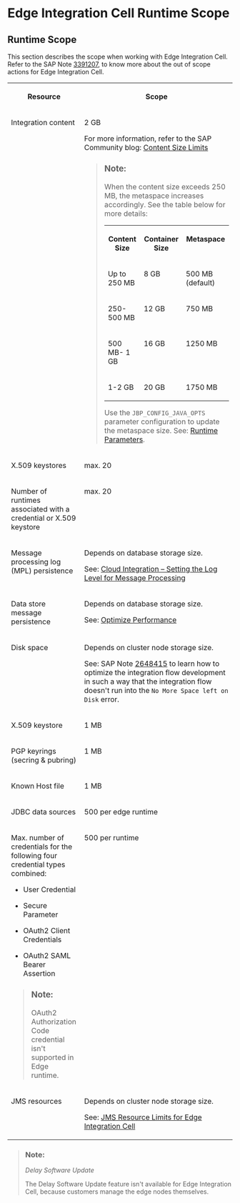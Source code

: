 <!-- loio144c64af999f4cda8c9b1912ac1edb92 -->

# Edge Integration Cell Runtime Scope



<a name="loio144c64af999f4cda8c9b1912ac1edb92__section_rlx_rmq_lvb"/>

## Runtime Scope

This section describes the scope when working with Edge Integration Cell. Refer to the SAP Note [3391207](https://me.sap.com/notes/3391207), to know more about the out of scope actions for Edge Integration Cell.


<table>
<tr>
<th valign="top">

Resource

</th>
<th valign="top">

Scope

</th>
</tr>
<tr>
<td valign="top">

Integration content

</td>
<td valign="top">

2 GB

For more information, refer to the SAP Community blog: [Content Size Limits](https://blogs.sap.com/2020/08/02/cloud-integration-content-size-limits/)

> ### Note:  
> When the content size exceeds 250 MB, the metaspace increases accordingly. See the table below for more details:
> 
> 
> <table>
> <tr>
> <th valign="top">
> 
> Content Size
> 
> </th>
> <th valign="top">
> 
> Container Size
> 
> </th>
> <th valign="top">
> 
> Metaspace
> 
> </th>
> </tr>
> <tr>
> <td valign="top">
> 
> Up to 250 MB
> 
> </td>
> <td valign="top">
> 
> 8 GB
> 
> </td>
> <td valign="top">
> 
> 500 MB \(default\)
> 
> </td>
> </tr>
> <tr>
> <td valign="top">
> 
> 250-500 MB
> 
> </td>
> <td valign="top">
> 
> 12 GB
> 
> </td>
> <td valign="top">
> 
> 750 MB
> 
> </td>
> </tr>
> <tr>
> <td valign="top">
> 
> 500 MB- 1 GB
> 
> </td>
> <td valign="top">
> 
> 16 GB
> 
> </td>
> <td valign="top">
> 
> 1250 MB
> 
> </td>
> </tr>
> <tr>
> <td valign="top">
> 
> 1-2 GB
> 
> </td>
> <td valign="top">
> 
> 20 GB
> 
> </td>
> <td valign="top">
> 
> 1750 MB
> 
> </td>
> </tr>
> </table>
> 
> Use the `JBP_CONFIG_JAVA_OPTS` parameter configuration to update the metaspace size. See: [Runtime Parameters](runtime-parameters-63c5276.md).



</td>
</tr>
<tr>
<td valign="top">

X.509 keystores

</td>
<td valign="top">

max. 20

</td>
</tr>
<tr>
<td valign="top">

Number of runtimes associated with a credential or X.509 keystore

</td>
<td valign="top">

max. 20

</td>
</tr>
<tr>
<td valign="top">

Message processing log \(MPL\) persistence

</td>
<td valign="top">

Depends on database storage size.

See: [Cloud Integration – Setting the Log Level for Message Processing](https://blogs.sap.com/2017/06/22/cloud-integration-setting-the-log-level-for-message-processing/)

</td>
</tr>
<tr>
<td valign="top">

Data store message persistence

</td>
<td valign="top">

Depends on database storage size.

See: [Optimize Performance](https://help.sap.com/docs/SAP_INTEGRATION_SUITE/51ab953548be4459bfe8539ecaeee98d/491c80d16c3547c3b124cf38857f1332.html)

</td>
</tr>
<tr>
<td valign="top">

Disk space

</td>
<td valign="top">

Depends on cluster node storage size.

See: SAP Note [2648415](https://me.sap.com/notes/2648415) to learn how to optimize the integration flow development in such a way that the integration flow doesn't run into the `No More Space left on Disk` error.

</td>
</tr>
<tr>
<td valign="top">

X.509 keystore

</td>
<td valign="top">

1 MB

</td>
</tr>
<tr>
<td valign="top">

PGP keyrings \(secring & pubring\)

</td>
<td valign="top">

1 MB

</td>
</tr>
<tr>
<td valign="top">

Known Host file

</td>
<td valign="top">

1 MB

</td>
</tr>
<tr>
<td valign="top">

JDBC data sources

</td>
<td valign="top">

500 per edge runtime

</td>
</tr>
<tr>
<td valign="top">

Max. number of credentials for the following four credential types combined:

-   User Credential

-   Secure Parameter

-   OAuth2 Client Credentials

-   OAuth2 SAML Bearer Assertion


> ### Note:  
> OAuth2 Authorization Code credential isn't supported in Edge runtime.



</td>
<td valign="top">

500 per runtime

</td>
</tr>
<tr>
<td valign="top">

JMS resources

</td>
<td valign="top">

Depends on cluster node storage size.

See: [JMS Resource Limits for Edge Integration Cell](50-Development/jms-resource-limits-for-edge-integration-cell-17366b3.md)

</td>
</tr>
</table>

> ### Note:  
> *Delay Software Update*
> 
> The Delay Software Update feature isn't available for Edge Integration Cell, because customers manage the edge nodes themselves.

